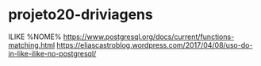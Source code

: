 # projeto20-driviagens

ILIKE %NOME%
https://www.postgresql.org/docs/current/functions-matching.html
https://eliascastroblog.wordpress.com/2017/04/08/uso-do-in-like-ilike-no-postgresql/
